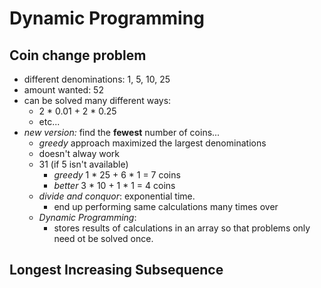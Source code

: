 # Dynamic Programming

## Coin change problem

- different denominations: 1, 5, 10, 25
- amount wanted: 52
- can be solved many different ways: 
    - 2 * 0.01 + 2 * 0.25 
    - etc...
- *new version:* find the **fewest** number of coins...
    - *greedy* approach maximized the largest denominations
    - doesn't alway work
    - 31 (if 5 isn't available) 
        - *greedy* 1 * 25 + 6 * 1 = 7 coins
        - *better* 3 * 10 + 1 * 1 = 4 coins
    - *divide and conquor*: exponential time. 
        - end up performing same calculations many times over
    - *Dynamic Programming*: 
        - stores results of calculations in an array so that problems only need ot be solved once.  

## Longest Increasing Subsequence